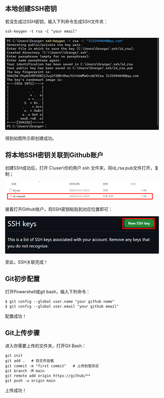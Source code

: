 ## 本地创建SSH密钥

若没生成过SSH密钥，输入下列命令生成SSH文件夹：

```
ssh-keygen -t rsa -C "your email"
```

![](ssh.png)

得到如图所示即创建成功。

## 将本地SSH密钥关联到Github账户

创建SSH成功后，打开 C\user\你的用户\.ssh 文件夹，将id_rsa.pub文件打开，复制；

![](pub.png)

接着打开Github账户，将SSH密钥粘贴到对应位置即可：

![](github.png)

至此，SSH关联完成！
## Git初步配置

打开Powershell或git bash，输入下列命令：

```
$ git config --global user.name "your github name"
$ git config --global user.email "your github email"
```

配置成功！

## Git上传步骤

进入你需要上传的文件夹，打开Git Bash：

```
git init
git add .   # 将文件挂载
git commit -m "first commit"   # 上传到暂存区
git branch -M main
git remote add origin https://github/**
git push -u origin main
```

上传成功！